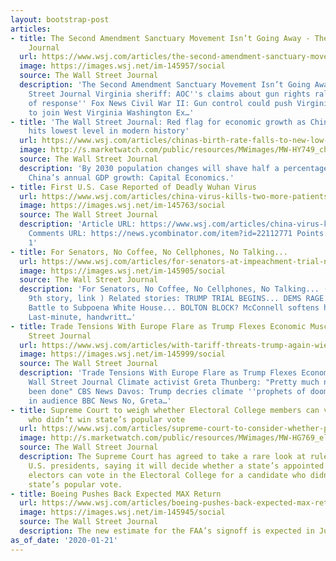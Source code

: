 ```yaml
---
layout: bootstrap-post
articles:
- title: The Second Amendment Sanctuary Movement Isn’t Going Away - The Wall Street
    Journal
  url: https://www.wsj.com/articles/the-second-amendment-sanctuary-movement-isnt-going-away-11579651251
  image: https://images.wsj.net/im-145957/social
  source: The Wall Street Journal
  description: 'The Second Amendment Sanctuary Movement Isn’t Going Away The Wall
    Street Journal Virginia sheriff: AOC''s claims about gun rights rally ''not worthy
    of response'' Fox News Civil War II: Gun control could push Virginia counties
    to join West Virginia Washington Ex…'
- title: 'The Wall Street Journal: Red flag for economic growth as China’s birth rate
    hits lowest level in modern history'
  url: https://www.wsj.com/articles/chinas-birth-rate-falls-to-new-low-threatening-economy-11579265321?mod=mktw
  image: http://s.marketwatch.com/public/resources/MWimages/MW-HY749_china__MG_20200121184426.jpg
  source: The Wall Street Journal
  description: 'By 2030 population changes will shave half a percentage point from
    China’s annual GDP growth: Capital Economics.'
- title: First U.S. Case Reported of Deadly Wuhan Virus
  url: https://www.wsj.com/articles/china-virus-kills-two-more-patients-as-authorities-step-up-control-measures-11579614626
  image: https://images.wsj.net/im-145763/social
  source: The Wall Street Journal
  description: 'Article URL: https://www.wsj.com/articles/china-virus-kills-two-more-patients-as-authorities-step-up-control-measures-11579614626
    Comments URL: https://news.ycombinator.com/item?id=22112771 Points: 4 # Comments:
    1'
- title: For Senators, No Coffee, No Cellphones, No Talking...
  url: https://www.wsj.com/articles/for-senators-at-impeachment-trial-no-coffee-no-cellphones-and-no-talking-11579644399
  image: https://images.wsj.net/im-145905/social
  source: The Wall Street Journal
  description: 'For Senators, No Coffee, No Cellphones, No Talking... (Top headline,
    9th story, link ) Related stories: TRUMP TRIAL BEGINS... DEMS RAGE... Lose First
    Battle to Subpoena White House... BOLTON BLOCK? McConnell softens hard-line tactics...
    Last-minute, handwritt…'
- title: Trade Tensions With Europe Flare as Trump Flexes Economic Muscle - The Wall
    Street Journal
  url: https://www.wsj.com/articles/with-tariff-threats-trump-again-wields-economic-clout-to-solve-disputes-11579646076
  image: https://images.wsj.net/im-145999/social
  source: The Wall Street Journal
  description: 'Trade Tensions With Europe Flare as Trump Flexes Economic Muscle The
    Wall Street Journal Climate activist Greta Thunberg: "Pretty much nothing has
    been done" CBS News Davos: Trump decries climate ''prophets of doom'' with Thunberg
    in audience BBC News No, Greta…'
- title: Supreme Court to weigh whether Electoral College members can vote for a candidate
    who didn’t win state’s popular vote
  url: https://www.wsj.com/articles/supreme-court-to-consider-whether-presidential-electors-can-vote-for-candidate-not-chosen-in-state-popular-vote-11579293850?mod=mktw
  image: http://s.marketwatch.com/public/resources/MWimages/MW-HG769_electo_ZG_20190401142235.jpg
  source: The Wall Street Journal
  description: The Supreme Court has agreed to take a rare look at rules for electing
    U.S. presidents, saying it will decide whether a state’s appointed presidential
    electors can vote in the Electoral College for a candidate who didn’t win the
    state’s popular vote.
- title: Boeing Pushes Back Expected MAX Return
  url: https://www.wsj.com/articles/boeing-pushes-back-expected-max-return-11579637428
  image: https://images.wsj.net/im-145945/social
  source: The Wall Street Journal
  description: The new estimate for the FAA’s signoff is expected in June or July
as_of_date: '2020-01-21'
---
```


